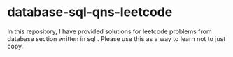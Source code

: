 # database-sql-qns-leetcode
In this repository, I have provided solutions for leetcode problems from database section written in sql . Please use this as a way to learn not to just copy.
